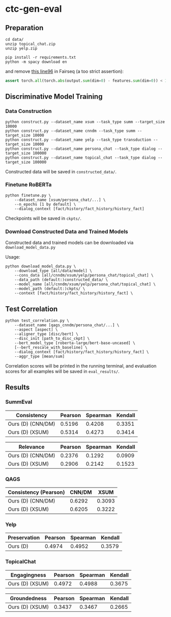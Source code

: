 # ctc-gen-eval

## Preparation

```
cd data/
unzip topical_chat.zip
unzip yelp.zip
```

```
pip install -r requirements.txt
python -m spacy download en
```

and remove [this line96](https://github.com/pytorch/fairseq/blob/v0.10.0/fairseq/models/roberta/alignment_utils.py#L96) in Fairseq (a too strict assertion):
```python
assert torch.all(torch.abs(output.sum(dim=0) - features.sum(dim=0)) < 1e-4)
```

## Discriminative Model Training

### Data Construction

```
python construct.py --dataset_name xsum --task_type summ --target_size 10000
python construct.py --dataset_name cnndm --task_type summ --target_size 10000
python construct.py --dataset_name yelp --task_type transduction --target_size 10000
python construct.py --dataset_name persona_chat --task_type dialog --target_size 100000
python construct.py --dataset_name topical_chat --task_type dialog --target_size 100000
```

Constructed data will be saved in ```constructed_data/```.

### Finetune RoBERTa

```
python finetune.py \
    --dataset_name [xsum/persona_chat/...] \
    --n_epochs [1 by default] \
    --dialog_context [fact/history/fact_history/history_fact]
```

Checkpoints will be saved in ```ckpts/```.

### Download Constructed Data and Trained Models
Constructed data and trained models can be downloaded via ```download_model_data.py```

Usage:
```
python download_model_data.py \
    --download_type [all/data/model] \
    --cons_data [all/cnndm/xsum/yelp/persona_chat/topical_chat] \
    --data_path (default:)constructed_data/ \
    --model_name [all/cnndm/xsum/yelp/persona_chat/topical_chat] \
    --model_path (default:)ckpts/ \
    --context [fact/history/fact_history/history_fact] \
```

## Test Correlation

```
python test_correlation.py \
    --dataset_name [qags_cnndm/persona_chat/...] \
    --aspect [aspect] \
    --aligner_type [disc/bert] \
    --disc_init [path_to_disc_ckpt] \
    --bert_model_type [roberta-large/bert-base-uncased] \
    [--bert_rescale_with_baseline] \ 
    --dialog_context [fact/history/fact_history/history_fact] \
    --aggr_type [mean/sum]
```

Correlation scores will be printed in the running terminal, and evaluation scores for all examples will be saved in ```eval_results/```.


## Results

### SummEval

| Consistency              | Pearson | Spearman | Kendall |
|--------------------------|---------|----------|---------|
| Ours (D) (CNN/DM)        |    0.5196     |    0.4208      |    0.3351     |
| Ours (D) (XSUM)          |     0.5314    |   0.4273       |    0.3414     |

| Relevance                | Pearson | Spearman | Kendall |
|--------------------------|---------|----------|---------|
| Ours (D) (CNN/DM)        |    0.2376     |     0.1292     |    0.0909     |
| Ours (D) (XSUM)          |    0.2906     |     0.2142     |    0.1523     |

### QAGS

| Consistency (Pearson)                | CNN/DM | XSUM | 
|--------------------------|---------|----------|
| Ours (D) (CNN/DM)        |    0.6292     |    0.3093      |    
| Ours (D) (XSUM)          |    0.6205     |    0.3222      |

### Yelp

| Preservation             | Pearson | Spearman | Kendall |
|--------------------------|---------|----------|---------|
| Ours (D)                 |    0.4974     |     0.4952     |    0.3579     |

### TopicalChat

| Engagingness             | Pearson | Spearman | Kendall |
|--------------------------|---------|----------|---------|
| Ours (D) (XSUM)          |    0.4972     |    0.4988      |    0.3675     |

| Groundedness             | Pearson | Spearman | Kendall |
|--------------------------|---------|----------|---------|
| Ours (D) (XSUM)          |    0.3437     |    0.3467      |    0.2665     |

